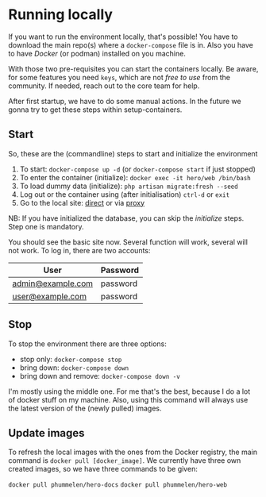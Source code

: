 # Running locally

If you want to run the environment locally, that's possible!
You have to download the main repo(s) where a `docker-compose` file is in.
Also you have to have *Docker* (or podman) installed on you machine.

With those two pre-requisites you can start the containers locally.
Be aware, for some features you need `keys`, which are not *free to use* from the community. If needed, reach out to the core team for help.

After first startup, we have to do some manual actions. In the future we gonna try to get these steps within setup-containers.

## Start
So, these are the (commandline) steps to start and initialize the environment

1. To start: `docker-compose up -d` (or `docker-compose start` if just stopped)
2. To enter the container (initialize): `docker exec -it hero/web /bin/bash`
3. To load dummy data (initialize): `php artisan migrate:fresh --seed`
4. Log out or the container using (after initialisation) `ctrl-d` or `exit`
5. Go to the local site: [direct](http://localhost:8000/) or via [proxy](http://localhost:8080)

NB: If you have initialized the database, you can skip the *initialize* steps. Step one is mandatory. 

You should see the basic site now. Several function will work, several will not work.
To log in, there are two accounts:

|User|Password|
|----|--------|
|admin@example.com|password|
|user@example.com|password|

## Stop
To stop the environment there are three options:

- stop only: `docker-compose stop`
- bring down: `docker-compose down`
- bring down and remove: `docker-compose down -v`

I'm mostly using the middle one. For me that's the best, because I do a lot of docker stuff on my machine.
Also, using this command will always use the latest version of the (newly pulled) images.

## Update images

To refresh the local images with the ones from the Docker registry, the main command is `docker pull [docker_image]`.
We currently have three own created images, so we have three commands to be given:

`docker pull phummelen/hero-docs`
`docker pull phummelen/hero-web`
